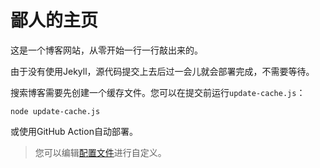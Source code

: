 # 鄙人的主页
这是一个博客网站，从零开始一行一行敲出来的。

由于没有使用Jekyll，源代码提交上去后过一会儿就会部署完成，不需要等待。

搜索博客需要先创建一个缓存文件。您可以在提交前运行`update-cache.js`：

```shell
node update-cache.js
```

或使用GitHub Action自动部署。
> 您可以编辑[配置文件](https://github.com/jason-bowen-zheng/jason-bowen-zheng.github.io/blob/master/.github/workflows/main.yml)进行自定义。